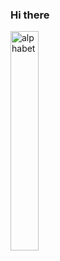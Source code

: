 ### Hi there

<a href="http://uhs-alphabet.com"><img src="http://uhs-alphabet.com/api/getSVG?stuID=20160825" alt="alphabet" width="30%" height="30%"/></a>
<!--
**kingesay/kingesay** is a ✨ _special_ ✨ repository because its `README.md` (this file) appears on your GitHub profile.

Here are some ideas to get you started:
- 🔭 I’m currently working on ...
- 🌱 I’m currently learning ...
- 👯 I’m looking to collaborate on ...
- 🤔 I’m looking for help with ...
- 💬 Ask me about ...
- 📫 How to reach me: ...
- 😄 Pronouns: ...
- ⚡ Fun fact: ...
-->
